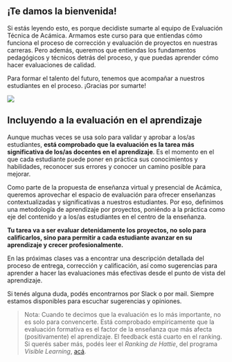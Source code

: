 ## ¡Te damos la bienvenida!

Si estás leyendo esto, es porque decidiste sumarte al equipo de Evaluación Técnica de Acámica. Armamos este curso para que entiendas cómo funciona el proceso de corrección y evaluación de proyectos en nuestras carreras. Pero además, queremos que entiendas los fundamentos pedagógicos y técnicos detrás del proceso, y que puedas aprender cómo hacer evaluaciones de calidad.

Para formar el talento del futuro, tenemos que acompañar a nuestros estudiantes en el proceso. ¡Gracias por sumarte!

![][1]

## Incluyendo a la evaluación en el aprendizaje

Aunque muchas veces se usa solo para validar y aprobar a los/as estudiantes, **está comprobado que la evaluación es la tarea más significativa de los/as docentes en el aprendizaje**. Es el momento en el que cada estudiante puede poner en práctica sus conocimientos y habilidades, reconocer sus errores y conocer un camino posible para mejorar.

Como parte de la propuesta de enseñanza virtual y presencial de Acámica, queremos aprovechar el espacio de evaluación para ofrecer enseñanzas contextualizadas y significativas a nuestros estudiantes. Por eso, definimos una metodología de aprendizaje por proyectos, poniéndo a la práctica como eje del contenido y a los/as estudiantes en el centro de la enseñanza.

**Tu tarea va a ser evaluar detenidamente los proyectos, no solo para calificarlos, sino para permitir a cada estudiante avanzar en su aprendizaje y crecer profesionalmente.**

En las próximas clases vas a encontrar una descripción detallada del proceso de entrega, corrección y calificación, así como sugerencias para aprender a hacer las evaluaciones más efectivas desde el punto de vista del aprendizaje.

Si tenés alguna duda, podés encontrarnos por Slack o por mail. Siempre estamos disponibles para escuchar sugerencias y opiniones.

> Nota: Cuando te decimos que la evaluación es lo más importante, no es solo para convencerte. Está comprobado empíricamente que la evaluación formativa es el factor de la enseñanza que más afecta (positivamente) el aprendizaje. El feedback está cuarto en el ranking. Si querés saber más, podés leer el _Ranking de Hattie_, del programa _Visible Learning_, [acá][2].

[1]: https://cimg.acamica.com/acamicaplus/plus-6.jpg
[2]: https://visible-learning.org/hattie-ranking-influences-effect-sizes-learning-achievement/hattie-ranking-teaching-effects/